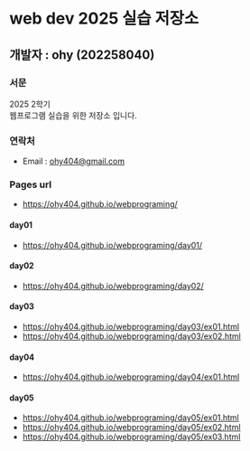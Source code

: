 # web dev 2025 실습 저장소
## 개발자 : ohy (202258040)
### 서문
2025 2학기  
웹프로그램 실습을 위한 저장소 입니다.

### 연락처
- Email : ohy404@gmail.com

### Pages url
- https://ohy404.github.io/webprograming/

#### day01
- https://ohy404.github.io/webprograming/day01/
#### day02
- https://ohy404.github.io/webprograming/day02/
#### day03
- https://ohy404.github.io/webprograming/day03/ex01.html
- https://ohy404.github.io/webprograming/day03/ex02.html
#### day04
- https://ohy404.github.io/webprograming/day04/ex01.html
#### day05
- https://ohy404.github.io/webprograming/day05/ex01.html
- https://ohy404.github.io/webprograming/day05/ex02.html
- https://ohy404.github.io/webprograming/day05/ex03.html